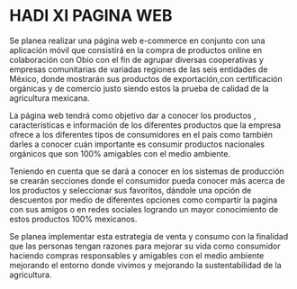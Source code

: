# HADI XI PAGINA WEB

Se planea realizar una página web e-commerce en conjunto con una aplicación móvil  que consistirá  en la compra de productos online en colaboración con Obio con el fin de  agrupar diversas cooperativas y empresas comunitarias de variadas regiones de las seis  entidades de México, donde  mostrarán sus  productos de exportación,con certificación orgánicas y de comercio justo siendo estos la prueba de calidad de la agricultura mexicana.

La  página  web tendrá  como objetivo dar a conocer los productos , características e información de los diferentes productos que la empresa ofrece a los  diferentes  tipos de consumidores en el país como también darles a conocer  cuán  importante  es consumir productos nacionales orgánicos  que son 100%  amigables con el medio ambiente.

Teniendo en cuenta que se dará a conocer en los  sistemas de producción se crearán secciones donde el consumidor pueda conocer más acerca de los productos y seleccionar sus favoritos, dándole una opción de descuentos por medio de diferentes opciones como compartir la pagina con sus amigos o en redes sociales logrando un mayor conocimiento de estos productos 100% mexicanos.


Se  planea implementar esta estrategia de venta y consumo con la finalidad que las personas tengan razones para mejorar su vida como consumidor haciendo compras responsables y amigables con el medio ambiente mejorando el entorno donde vivimos y mejorando la sustentabilidad de la agricultura.



